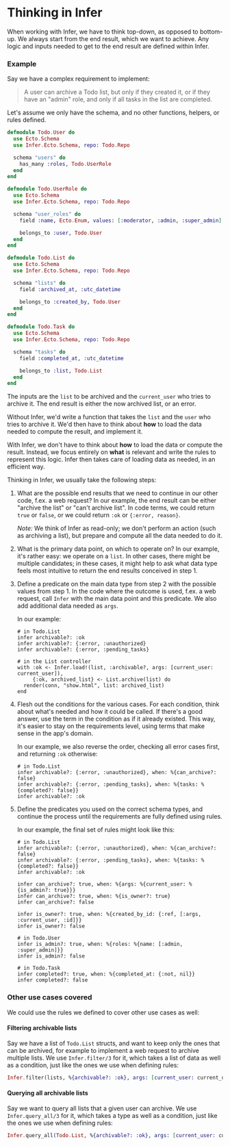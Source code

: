 # Thinking in Infer

When working with Infer, we have to think top-down, as opposed to bottom-up.
We always start from the end result, which we want to achieve.
Any logic and inputs needed to get to the end result are defined within Infer.

### Example

Say we have a complex requirement to implement:

> A user can archive a Todo list, but only if they created it, or if they have an "admin" role,
> and only if all tasks in the list are completed.

Let's assume we only have the schema, and no other functions, helpers, or rules defined.

```elixir
defmodule Todo.User do
  use Ecto.Schema
  use Infer.Ecto.Schema, repo: Todo.Repo

  schema "users" do
    has_many :roles, Todo.UserRole
  end
end

defmodule Todo.UserRole do
  use Ecto.Schema
  use Infer.Ecto.Schema, repo: Todo.Repo

  schema "user_roles" do
    field :name, Ecto.Enum, values: [:moderator, :admin, :super_admin]

    belongs_to :user, Todo.User
  end
end

defmodule Todo.List do
  use Ecto.Schema
  use Infer.Ecto.Schema, repo: Todo.Repo

  schema "lists" do
    field :archived_at, :utc_datetime

    belongs_to :created_by, Todo.User
  end
end

defmodule Todo.Task do
  use Ecto.Schema
  use Infer.Ecto.Schema, repo: Todo.Repo

  schema "tasks" do
    field :completed_at, :utc_datetime

    belongs_to :list, Todo.List
  end
end
```

The inputs are the `list` to be archived and the `current_user` who tries to archive it.
The end result is either the now archived list, or an error.

Without Infer, we'd write a function that takes the `list` and the `user` who tries to archive it.
We'd then have to think about **how** to load the data needed to compute the result, and implement it.

With Infer, we don't have to think about **how** to load the data or compute the result.
Instead, we focus entirely on **what** is relevant and write the rules to represent this logic.
Infer then takes care of loading data as needed, in an efficient way.

Thinking in Infer, we usually take the following steps:

1.  What are the possible end results that we need to continue in our other code, f.ex. a web request?
    In our example, the end result can be either "archive the list" or "can't archive list".
    In code terms, we could return `true` or `false`, or we could return `:ok` or `{:error, reason}`.

    _Note:_ We think of Infer as read-only; we don't perform an action (such as archiving a list),
    but prepare and compute all the data needed to do it.

2.  What is the primary data point, on which to operate on?
    In our example, it's rather easy: we operate on a `list`.
    In other cases, there might be multiple candidates; in these cases, it might help to ask
    what data type feels most intuitive to return the end results conceived in step 1.

3.  Define a predicate on the main data type from step 2 with the possible values from step 1.
    In the code where the outcome is used, f.ex. a web request, call `Infer` with the main data point
    and this predicate. We also add additional data needed as `args`.

    In our example:

        # in Todo.List
        infer archivable?: :ok
        infer archivable?: {:error, :unauthorized}
        infer archivable?: {:error, :pending_tasks}

        # in the List controller
        with :ok <- Infer.load!(list, :archivable?, args: [current_user: current_user]),
             {:ok, archived_list} <- List.archive(list) do
          render(conn, "show.html", list: archived_list)
        end

4.  Flesh out the conditions for the various cases. For each condition, think about what's needed
    and how it could be called. If there's a good answer, use the term in the condition as if it
    already existed. This way, it's easier to stay on the requirements level, using terms that make
    sense in the app's domain.

    In our example, we also reverse the order, checking all error cases first,
    and returning `:ok` otherwise:

        # in Todo.List
        infer archivable?: {:error, :unauthorized}, when: %{can_archive?: false}
        infer archivable?: {:error, :pending_tasks}, when: %{tasks: %{completed?: false}}
        infer archivable?: :ok

5.  Define the predicates you used on the correct schema types, and continue the process until the
    requirements are fully defined using rules.

    In our example, the final set of rules might look like this:

        # in Todo.List
        infer archivable?: {:error, :unauthorized}, when: %{can_archive?: false}
        infer archivable?: {:error, :pending_tasks}, when: %{tasks: %{completed?: false}}
        infer archivable?: :ok

        infer can_archive?: true, when: %{args: %{current_user: %{is_admin?: true}}}
        infer can_archive?: true, when: %{is_owner?: true}
        infer can_archive?: false

        infer is_owner?: true, when: %{created_by_id: {:ref, [:args, :current_user, :id]}}
        infer is_owner?: false

        # in Todo.User
        infer is_admin?: true, when: %{roles: %{name: [:admin, :super_admin]}}
        infer is_admin?: false

        # in Todo.Task
        infer completed?: true, when: %{completed_at: {:not, nil}}
        infer completed?: false

### Other use cases covered

We could use the rules we defined to cover other use cases as well:

#### Filtering archivable lists

Say we have a list of `Todo.List` structs, and want to keep only the ones that can be archived,
for example to implement a web request to archive multiple lists. We use `Infer.filter/3` for it,
which takes a list of data as well as a condition, just like the ones we use when defining rules:

```elixir
Infer.filter(lists, %{archivable?: :ok}, args: [current_user: current_user])
```

#### Querying all archivable lists

Say we want to query all lists that a given user can archive. We use `Infer.query_all/3` for it,
which takes a type as well as a condition, just like the ones we use when defining rules:

```elixir
Infer.query_all(Todo.List, %{archivable?: :ok}, args: [current_user: current_user])
```
